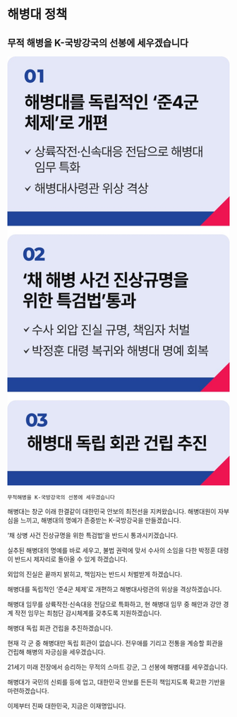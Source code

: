 # 해병대 정책

## 무적 해병을 K-국방강국의 선봉에 세우겠습니다

![공약 이미지](022.jpeg)

```
무적해병을 K-국방강국의 선봉에 세우겠습니다
```

해병대는 창군 이래 한결같이 대한민국 안보의 최전선을 지켜왔습니다. 해병대원이 자부심을 느끼고, 해병대의 명예가 존중받는 K-국방강국을
만들겠습니다.

‘채 상병 사건 진상규명을 위한 특검법’을 반드시 통과시키겠습니다.

실추된 해병대의 명예를 바로 세우고, 불법 권력에 맞서 수사의 소임을 다한 박정훈 대령이 반드시 제자리로 돌아올 수 있게 하겠습니다.

외압의 진실은 끝까지 밝히고, 책임자는 반드시 처벌받게 하겠습니다.

해병대를 독립적인 ‘준4군 체제’로 개편하고 해병대사령관의 위상을 격상하겠습니다.

해병대 임무를 상륙작전‧신속대응 전담으로 특화하고, 현 해병대 임무 중 해안과 강안 경계 작전 임무는 최첨단 감시체계를 갖추도록 지원하겠습니다.

해병대 독립 회관 건립을 추진하겠습니다.

현재 각 군 중 해병대만 독립 회관이 없습니다. 전우애를 기리고 전통을 계승할 회관을 건립해 해병의 자긍심을 세우겠습니다.

21세기 미래 전장에서 승리하는 무적의 스마트 강군,
그 선봉에 해병대를 세우겠습니다.

해병대가 국민의 신뢰를 등에 업고, 대한민국 안보를 든든히 책임지도록 확고한 기반을 마련하겠습니다.

이제부터 진짜 대한민국, 지금은 이재명입니다.